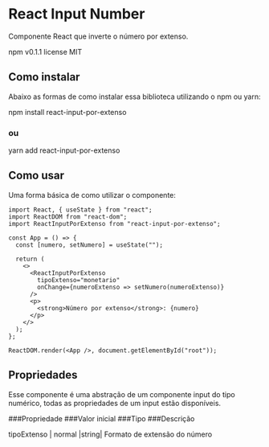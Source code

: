 # React Input Number
Componente React que inverte o número por extenso.


npm v0.1.1 license MIT 

## Como instalar

Abaixo as formas de como instalar essa biblioteca utilizando o npm ou yarn:

npm install react-input-por-extenso
### ou
yarn add react-input-por-extenso



## Como usar
Uma forma básica de como utilizar o componente:
```
import React, { useState } from "react";
import ReactDOM from "react-dom";
import ReactInputPorExtenso from "react-input-por-extenso";

const App = () => {
  const [numero, setNumero] = useState("");

  return (
    <>
      <ReactInputPorExtenso
        tipoExtenso="monetario"
        onChange={numeroExtenso => setNumero(numeroExtenso)}
      />
      <p>
        <strong>Número por extenso</strong>: {numero}
      </p>
    </>
  );
};

ReactDOM.render(<App />, document.getElementById("root"));
```

## Propriedades
Esse componente é uma abstração de um componente input do tipo numérico, todas as propriedades de um input estão disponíveis.

###Propriedade	 ###Valor inicial 	###Tipo	  ###Descrição

tipoExtenso |	        normal	      |string|	  Formato de extensão do número

